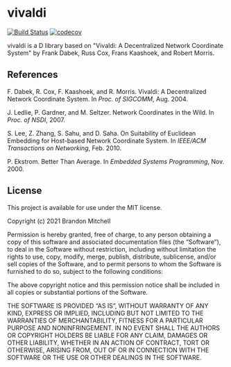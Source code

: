 # vivaldi

[![Build Status](https://github.com/bitbckt/vivaldi/workflows/CI/badge.svg)](https://github.com/bitbckt/vivaldi/actions)
[![codecov](https://codecov.io/gh/bitbckt/vivaldi/branch/master/graph/badge.svg?token=W1CUSL1E3N)](https://codecov.io/gh/bitbckt/vivaldi)

vivaldi is a D library based on "Vivaldi: A Decentralized Network
Coordinate System" by Frank Dabek, Russ Cox, Frans Kaashoek, and
Robert Morris.

## References

F. Dabek, R. Cox, F. Kaashoek, and R. Morris. Vivaldi: A Decentralized
Network Coordinate System. In _Proc. of SIGCOMM_, Aug. 2004.

J. Ledlie, P. Gardner, and M. Seltzer. Network Coordinates in the
Wild. In _Proc. of NSDI_, 2007.

S. Lee, Z. Zhang, S. Sahu, and D. Saha. On Suitability of Euclidean
Embedding for Host-based Network Coordinate System. In _IEEE/ACM
Transactions on Networking_, Feb. 2010.

P. Ekstrom. Better Than Average. In _Embedded Systems Programming_,
Nov. 2000.

## License

This project is available for use under the MIT license.

Copyright (c) 2021 Brandon Mitchell

Permission is hereby granted, free of charge, to any person obtaining
a copy of this software and associated documentation files (the
“Software”), to deal in the Software without restriction, including
without limitation the rights to use, copy, modify, merge, publish,
distribute, sublicense, and/or sell copies of the Software, and to
permit persons to whom the Software is furnished to do so, subject to
the following conditions:

The above copyright notice and this permission notice shall be
included in all copies or substantial portions of the Software.

THE SOFTWARE IS PROVIDED “AS IS”, WITHOUT WARRANTY OF ANY KIND,
EXPRESS OR IMPLIED, INCLUDING BUT NOT LIMITED TO THE WARRANTIES OF
MERCHANTABILITY, FITNESS FOR A PARTICULAR PURPOSE AND
NONINFRINGEMENT. IN NO EVENT SHALL THE AUTHORS OR COPYRIGHT HOLDERS BE
LIABLE FOR ANY CLAIM, DAMAGES OR OTHER LIABILITY, WHETHER IN AN ACTION
OF CONTRACT, TORT OR OTHERWISE, ARISING FROM, OUT OF OR IN CONNECTION
WITH THE SOFTWARE OR THE USE OR OTHER DEALINGS IN THE SOFTWARE.
